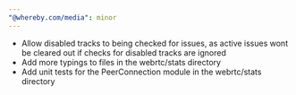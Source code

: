 ```yaml
---
"@whereby.com/media": minor
---
```


- Allow disabled tracks to being checked for issues, as active issues wont be cleared out if checks for disabled tracks are ignored
- Add more typings to files in the webrtc/stats directory
- Add unit tests for the PeerConnection module in the webrtc/stats directory
